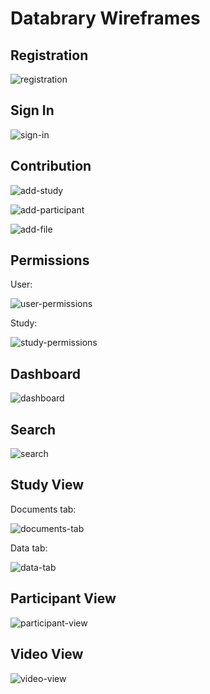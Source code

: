 # Databrary Wireframes


## Registration

![registration](https://github.com/databrary/design/blob/master/wireframes/register.png)


## Sign In

![sign-in](https://github.com/databrary/design/blob/master/wireframes/sign-in.png)


## Contribution

![add-study](https://github.com/databrary/design/blob/master/wireframes/study-authorized-new.png)

![add-participant](https://github.com/databrary/design/blob/master/wireframes/study-participant-new.png)

![add-file](https://github.com/databrary/design/blob/master/wireframes/study-upload-page.png)


## Permissions

User:

![user-permissions](https://github.com/databrary/design/blob/master/wireframes/user-permissions-management-tree.png)

Study:

![study-permissions](https://github.com/databrary/design/blob/master/wireframes/study-permissions-management-tree.png)


## Dashboard

![dashboard](https://github.com/databrary/design/blob/master/wireframes/investigator-dashboard.png)


## Search

![search](https://github.com/databrary/design/blob/master/wireframes/search-basic-results.png)


## Study View

Documents tab:

![documents-tab](https://github.com/databrary/design/blob/master/wireframes/study-authorized-view-documents.png)

Data tab:

![data-tab](https://github.com/databrary/design/blob/master/wireframes/study-authorized-view-data.png)


## Participant View

![participant-view](https://github.com/databrary/design/blob/master/wireframes/study-participant.png)


## Video View

![video-view](https://github.com/databrary/design/blob/master/wireframes/study-participant-viewer.png)
